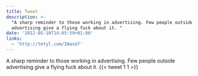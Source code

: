 ```yaml
---
title: Tweet
description: >-
  "A sharp reminder to those working in advertising. Few people outside
  advertising give a flying fuck about it. "
date: '2012-05-10T14:05:59+01:00'
links:
  - 'http://tmtyl.com/IWaxGf'
---
```

A sharp reminder to those working in advertising. Few people outside advertising give a flying fuck about it. 
      {{< tweet 1 1 >}}
    
